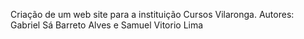 Criação de um web site para a instituição Cursos Vilaronga.
Autores: Gabriel Sá Barreto Alves e Samuel Vitorio Lima

